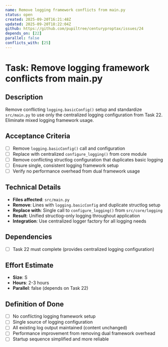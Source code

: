 ```yaml
---
name: Remove logging framework conflicts from main.py
status: open
created: 2025-09-20T16:21:48Z
updated: 2025-09-20T18:22:04Z
github: https://github.com/pupiltree/centuryproptax/issues/24
depends_on: [22]
parallel: false
conflicts_with: [25]
---
```


# Task: Remove logging framework conflicts from main.py

## Description
Remove conflicting `logging.basicConfig()` setup and standardize `src/main.py` to use only the centralized logging configuration from Task 22. Eliminate mixed logging framework usage.

## Acceptance Criteria
- [ ] Remove `logging.basicConfig()` call and configuration
- [ ] Replace with centralized `configure_logging()` from core module
- [ ] Remove conflicting structlog configuration that duplicates basic logging
- [ ] Ensure single, consistent logging framework setup
- [ ] Verify no performance overhead from dual framework usage

## Technical Details
- **Files affected**: `src/main.py`
- **Remove**: Lines with `logging.basicConfig` and duplicate structlog setup
- **Replace with**: Single call to `configure_logging()` from `src/core/logging`
- **Result**: Unified structlog-only logging throughout application
- **Integration**: Use centralized logger factory for all logging needs

## Dependencies
- [ ] Task 22 must complete (provides centralized logging configuration)

## Effort Estimate
- **Size**: S
- **Hours**: 2-3 hours
- **Parallel**: false (depends on Task 22)

## Definition of Done
- [ ] No conflicting logging framework setup
- [ ] Single source of logging configuration
- [ ] All existing log output maintained (content unchanged)
- [ ] Performance improvement from removing dual framework overhead
- [ ] Startup sequence simplified and more reliable
